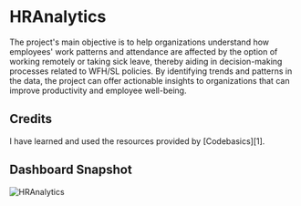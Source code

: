 # HRAnalytics
The project's main objective is to help organizations understand how employees' work patterns and attendance are affected by the option of working remotely or taking sick leave, thereby aiding in decision-making processes related to WFH/SL policies. By identifying trends and patterns in the data, the project can offer actionable insights to organizations that can improve productivity and employee well-being.

## Credits
I have learned and used the resources provided by [Codebasics][1].

## Dashboard Snapshot
![HRAnalytics](https://user-images.githubusercontent.com/105152670/192218269-6d950d61-cfc1-4ede-95b6-906737f58260.JPG)

